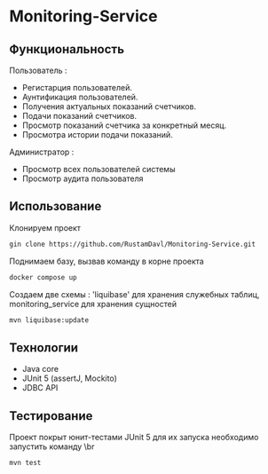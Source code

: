 # Monitoring-Service

## Функциональность

Пользователь :

- Регистарция пользователей.
- Аунтификация пользователей.
- Получения актуальных показаний счетчиков.
- Подачи показаний счетчиков.
- Просмотр показаний счетчика за конкретный месяц.
- Просмотра истории подачи показаний.

Администратор :

- Просмотр всех пользователей системы
- Просмотр аудита пользователя

## Использование

Клонируем проект

 ```bash
gin clone https://github.com/RustamDavl/Monitoring-Service.git
```

Поднимаем базу, вызвав команду в корне проекта

 ```bash
docker compose up
```

Создаем две схемы : 'liquibase' для хранения служебных таблиц, monitoring_service для хранения сущностей

 ```bash
mvn liquibase:update
```

## Технологии

* Java core
* JUnit 5 (assertJ, Mockito)
* JDBC API

## Тестирование

Проект покрыт юнит-тестами JUnit 5 для их запуска необходимо запустить команду \br

 ```bash
mvn test
```